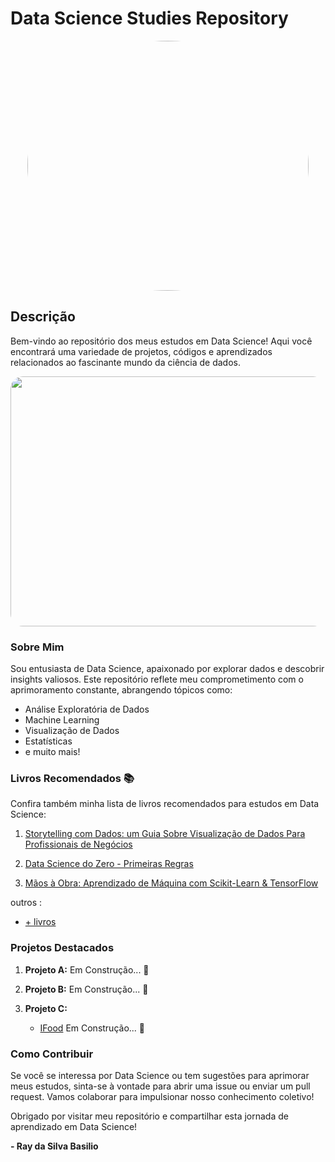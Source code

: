 

# Data Science Studies Repository
<p align="center">
  <img src="https://github.com/RayBasilio123/Data-Scientist-2023/assets/58826286/6c8e976e-a86d-480a-8bde-0574dca2e06b.jpg" width="450" height="400" style="border-radius: 50%;">
</p>

## Descrição

Bem-vindo ao repositório dos meus estudos em Data Science! Aqui você encontrará uma variedade de projetos, códigos e aprendizados relacionados ao fascinante mundo da ciência de dados.

<p align="center">
  <img src="https://github.com/RayBasilio123/Data-Scientist-2023/assets/58826286/26554054-5983-4e06-9a67-0a1d82795bb0.jpg" width="900" height="400" style="border-radius: 20px;">
</p>

### Sobre Mim


Sou entusiasta de Data Science, apaixonado por explorar dados e descobrir insights valiosos. Este repositório reflete meu comprometimento com o aprimoramento constante, abrangendo tópicos como:

- Análise Exploratória de Dados
- Machine Learning
- Visualização de Dados
- Estatísticas
- e muito mais!

### Livros Recomendados 📚

Confira também minha lista de livros recomendados para estudos em Data Science:
1. [Storytelling com Dados: um Guia Sobre Visualização de Dados Para Profissionais de Negócios](https://edisciplinas.usp.br/pluginfile.php/6585707/mod_resource/content/1/Cole%20Nussbaumer%20Knaflic%20%282017%29.%20Storytelling%20com%20Dados%20_%20um%20Guia%20Sobre%20Visualização%20de%20Dados%20Para%20Profissionais%20de%20Negócios.pdf)

2. [Data Science do Zero - Primeiras Regras](https://edisciplinas.usp.br/pluginfile.php/5742167/mod_resource/content/1/Data%20Science%20do%20zero%20-%20Primeiras%20regras.pdf)

3. [Mãos à Obra: Aprendizado de Máquina com Scikit-Learn & TensorFlow](https://www.amazon.com.br/M%C3%A3os-obra-aprendizado-scikit-learn-tensorflow/dp/8550803812)

outros : 

- [ + livros](https://github.com/Saurav6789/Books-/tree/master)



### Projetos Destacados

1. **Projeto A:**
   Em Construção... 🚧


2. **Projeto B:**
   Em Construção... 🚧

  

3. **Projeto C:**
   - [IFood](https://github.com/RayBasilio123/Data-Scientist-2023/tree/main/projetos/IFood)
   Em Construção... 🚧


### Como Contribuir

Se você se interessa por Data Science ou tem sugestões para aprimorar meus estudos, sinta-se à vontade para abrir uma issue ou enviar um pull request. Vamos colaborar para impulsionar nosso conhecimento coletivo!

Obrigado por visitar meu repositório e compartilhar esta jornada de aprendizado em Data Science!

**- Ray da Silva Basilio** 
